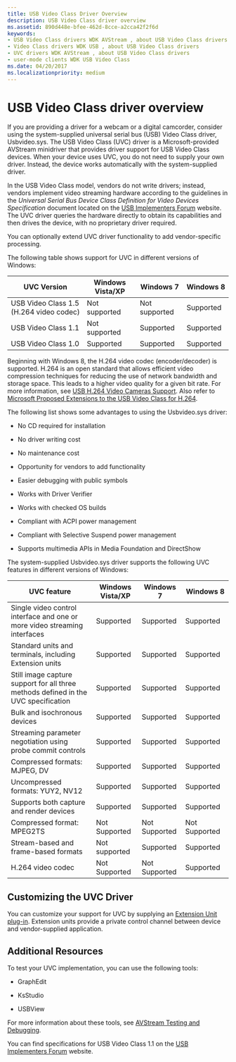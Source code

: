 ```yaml
---
title: USB Video Class Driver Overview
description: USB Video Class driver overview
ms.assetid: 890d448e-bfee-462d-8cce-a2cca42f2f6d
keywords:
- USB Video Class drivers WDK AVStream , about USB Video Class drivers
- Video Class drivers WDK USB , about USB Video Class drivers
- UVC drivers WDK AVStream , about USB Video Class drivers
- user-mode clients WDK USB Video Class
ms.date: 04/20/2017
ms.localizationpriority: medium
---
```


# USB Video Class driver overview

If you are providing a driver for a webcam or a digital camcorder, consider using the system-supplied universal serial bus (USB) Video Class driver, Usbvideo.sys. The USB Video Class (UVC) driver is a Microsoft-provided AVStream minidriver that provides driver support for USB Video Class devices. When your device uses UVC, you do not need to supply your own driver. Instead, the device works automatically with the system-supplied driver.

In the USB Video Class model, vendors do not write drivers; instead, vendors implement video streaming hardware according to the guidelines in the *Universal Serial Bus Device Class Definition for Video Devices Specification* document located on the [USB Implementers Forum](https://www.usb.org/documents) website. The UVC driver queries the hardware directly to obtain its capabilities and then drives the device, with no proprietary driver required.

You can optionally extend UVC driver functionality to add vendor-specific processing.

The following table shows support for UVC in different versions of Windows:

| UVC Version | Windows Vista/XP | Windows 7 | Windows 8 |
|--|--|--|--|
| USB Video Class 1.5 (H.264 video codec) | Not supported | Not supported | Supported |
| USB Video Class 1.1 | Not supported | Supported | Supported |
| USB Video Class 1.0 | Supported | Supported | Supported |

Beginning with Windows 8, the H.264 video codec (encoder/decoder) is supported. H.264 is an open standard that allows efficient video compression techniques for reducing the use of network bandwidth and storage space. This leads to a higher video quality for a given bit rate. For more information, see [USB H.264 Video Cameras Support](usb-h-264-video-cameras-support.md). Also refer to [Microsoft Proposed Extensions to the USB Video Class for H.264](https://docs.microsoft.com/previous-versions/windows/hardware/download/dn550976(v=vs.85)).

The following list shows some advantages to using the Usbvideo.sys driver:

- No CD required for installation

- No driver writing cost

- No maintenance cost

- Opportunity for vendors to add functionality

- Easier debugging with public symbols

- Works with Driver Verifier

- Works with checked OS builds

- Compliant with ACPI power management

- Compliant with Selective Suspend power management

- Supports multimedia APIs in Media Foundation and DirectShow

The system-supplied Usbvideo.sys driver supports the following UVC features in different versions of Windows:

| UVC feature | Windows Vista/XP | Windows 7 | Windows 8 |
|--|--|--|--|
| Single video control interface and one or more video streaming interfaces | Supported | Supported | Supported |
| Standard units and terminals, including Extension units | Supported | Supported | Supported |
| Still image capture support for all three methods defined in the UVC specification | Supported | Supported | Supported |
| Bulk and isochronous devices | Supported | Supported | Supported |
| Streaming parameter negotiation using probe commit controls | Supported | Supported | Supported |
| Compressed formats: MJPEG, DV | Supported | Supported | Supported |
| Uncompressed formats: YUY2, NV12 | Supported | Supported | Supported |
| Supports both capture and render devices | Supported | Supported | Supported |
| Compressed format: MPEG2TS | Not Supported | Not Supported | Not Supported |
| Stream-based and frame-based formats | Not supported | Supported | Supported |
| H.264 video codec | Not Supported | Not Supported | Supported |

## Customizing the UVC Driver

You can customize your support for UVC by supplying an [Extension Unit plug-in](introduction-to-usb-video-class-extension-units.md). Extension units provide a private control channel between device and vendor-supplied application.

## Additional Resources

To test your UVC implementation, you can use the following tools:

- GraphEdit

- KsStudio

- USBView

For more information about these tools, see [AVStream Testing and Debugging](avstream-testing-and-debugging.md).

You can find specifications for USB Video Class 1.1 on the [USB Implementers Forum](https://www.usb.org/documents) website.
